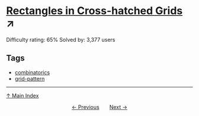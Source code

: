 # [Rectangles in Cross-hatched Grids](https://projecteuler.net/problem=147) ↗️

Difficulty rating: 65%
Solved by: 3,377 users
## Tags

- [combinatorics](../tags/combinatorics.md)
- [grid-pattern](../tags/grid-pattern.md)



---

[↑ Main Index](../README.md)


<div align=center><a href='146.md'>← Previous</a> &nbsp;&nbsp; &nbsp;&nbsp;  <a href='148.md'>Next →</a></div>
